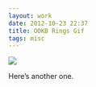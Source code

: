 ```yaml
---
layout: work
date: 2012-10-23 22:37
title: OOKB Rings Gif
tags: misc
---
```


![](https://dl.dropbox.com/s/jznidyhlj3j2lzg/OOKB-Rings.gif)

Here’s another one.